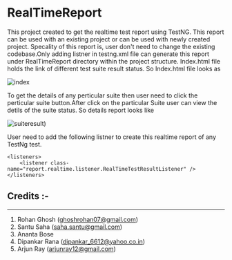 # RealTimeReport
This project created to get the realtime test report using TestNG. This report can be used with an existing project or can be used with newly created project. Specality of this report is, user don't need to change the existing codebase.Only adding listner in testng.xml file can generate this report under RealTimeReport directory within the project structure. Index.html file holds the link of different test suite result status.
So Index.html file looks as 

![index](https://cloud.githubusercontent.com/assets/20871486/19214672/a7616c46-8da6-11e6-9495-082eb0989002.jpg)

To get the details of any perticular suite then user need to click the perticular suite button.After click on the particular Suite user can view the detils of the suite status. So details report looks like 

![suiteresult](https://cloud.githubusercontent.com/assets/20871486/19214673/a7c419e0-8da6-11e6-8079-6c3b9d536b6c.png))

User need to add the following listner to create this realtime report of any TestNg test.

	<listeners>
		<listener class-name="report.realtime.listener.RealTimeTestResultListener" />
	</listeners>

Credits :-
--------------------------------
--------------------------------
1. Rohan Ghosh (ghoshrohan07@gmail.com)
2. Santu Saha (saha.santu@gmail.com)
3. Ananta Bose
4. Dipankar Rana (dipankar_6612@yahoo.co.in)
5. Arjun Ray (arjunray12@gmail.com)
